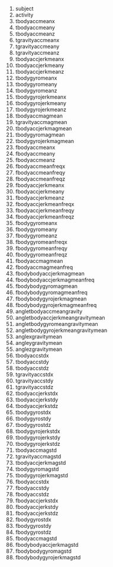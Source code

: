 1. subject
2. activity
3. tbodyaccmeanx
4. tbodyaccmeany
5. tbodyaccmeanz
6. tgravityaccmeanx
7. tgravityaccmeany
8. tgravityaccmeanz
9. tbodyaccjerkmeanx
10. tbodyaccjerkmeany
11. tbodyaccjerkmeanz
12. tbodygyromeanx
13. tbodygyromeany
14. tbodygyromeanz
15. tbodygyrojerkmeanx
16. tbodygyrojerkmeany
17. tbodygyrojerkmeanz
18. tbodyaccmagmean
19. tgravityaccmagmean
20. tbodyaccjerkmagmean
21. tbodygyromagmean
22. tbodygyrojerkmagmean
23. fbodyaccmeanx
24. fbodyaccmeany
25. fbodyaccmeanz
26. fbodyaccmeanfreqx
27. fbodyaccmeanfreqy
28. fbodyaccmeanfreqz
29. fbodyaccjerkmeanx
30. fbodyaccjerkmeany
31. fbodyaccjerkmeanz
32. fbodyaccjerkmeanfreqx
33. fbodyaccjerkmeanfreqy
34. fbodyaccjerkmeanfreqz
35. fbodygyromeanx
36. fbodygyromeany
37. fbodygyromeanz
38. fbodygyromeanfreqx
39. fbodygyromeanfreqy
40. fbodygyromeanfreqz
41. fbodyaccmagmean
42. fbodyaccmagmeanfreq
43. fbodybodyaccjerkmagmean
44. fbodybodyaccjerkmagmeanfreq
45. fbodybodygyromagmean
46. fbodybodygyromagmeanfreq
47. fbodybodygyrojerkmagmean
48. fbodybodygyrojerkmagmeanfreq
49. angletbodyaccmeangravity
50. angletbodyaccjerkmeangravitymean
51. angletbodygyromeangravitymean
52. angletbodygyrojerkmeangravitymean
53. anglexgravitymean
54. angleygravitymean
55. anglezgravitymean
56. tbodyaccstdx
57. tbodyaccstdy
58. tbodyaccstdz
59. tgravityaccstdx
60. tgravityaccstdy
61. tgravityaccstdz
62. tbodyaccjerkstdx
63. tbodyaccjerkstdy
64. tbodyaccjerkstdz
65. tbodygyrostdx
66. tbodygyrostdy
67. tbodygyrostdz
68. tbodygyrojerkstdx
69. tbodygyrojerkstdy
70. tbodygyrojerkstdz
71. tbodyaccmagstd
72. tgravityaccmagstd
73. tbodyaccjerkmagstd
74. tbodygyromagstd
75. tbodygyrojerkmagstd
76. fbodyaccstdx
77. fbodyaccstdy
78. fbodyaccstdz
79. fbodyaccjerkstdx
80. fbodyaccjerkstdy
81. fbodyaccjerkstdz
82. fbodygyrostdx
83. fbodygyrostdy
84. fbodygyrostdz
85. fbodyaccmagstd
86. fbodybodyaccjerkmagstd
87. fbodybodygyromagstd
88. fbodybodygyrojerkmagstd
